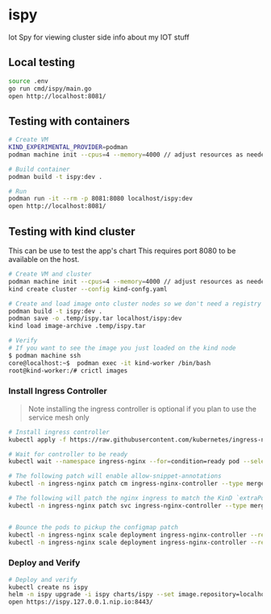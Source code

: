 # ispy

Iot Spy for viewing cluster side info about my IOT stuff

## Local testing

```sh
source .env
go run cmd/ispy/main.go
open http://localhost:8081/
```

## Testing with containers

```sh
# Create VM
KIND_EXPERIMENTAL_PROVIDER=podman
podman machine init --cpus=4 --memory=4000 // adjust resources as needed

# Build container
podman build -t ispy:dev .

# Run
podman run -it --rm -p 8081:8080 localhost/ispy:dev 
open http://localhost:8081/
```

## Testing with kind cluster

This can be use to test the app's chart
This requires port 8080 to be available on the host.

```sh
# Create VM and cluster
podman machine init --cpus=4 --memory=4000 // adjust resources as needed
kind create cluster --config kind-confg.yaml

# Create and load image onto cluster nodes so we don't need a registry
podman build -t ispy:dev . 
podman save -o .temp/ispy.tar localhost/ispy:dev
kind load image-archive .temp/ispy.tar 

# Verify
# If you want to see the image you just loaded on the kind node
$ podman machine ssh
core@localhost:~$  podman exec -it kind-worker /bin/bash
root@kind-worker:/# crictl images  
```

### Install Ingress Controller

>Note installing the ingress controller is optional if you plan to use the service mesh only

```sh
# Install ingress controller
kubectl apply -f https://raw.githubusercontent.com/kubernetes/ingress-nginx/main/deploy/static/provider/kind/deploy.yaml

# Wait for controller to be ready
kubectl wait --namespace ingress-nginx --for=condition=ready pod --selector=app.kubernetes.io/component=controller --timeout=90s

# The following patch will enable allow-snippet-annotations
kubectl -n ingress-nginx patch cm ingress-nginx-controller --type merge --patch-file patch/ingress-nginx-controller-cm-patch.yaml

# The following will patch the nginx ingress to match the KinD `extraPortMappings` used to get traffic into your kind cluster.
kubectl -n ingress-nginx patch svc ingress-nginx-controller --type merge --patch-file patch/ingress-nginx-controller-svc-patch.yaml


# Bounce the pods to pickup the configmap patch
kubectl -n ingress-nginx scale deployment ingress-nginx-controller --replicas=0
kubectl -n ingress-nginx scale deployment ingress-nginx-controller --replicas=1
```

### Deploy and Verify

```sh
# Deploy and verify
kubectl create ns ispy
helm -n ispy upgrade -i ispy charts/ispy --set image.repository=localhost/ispy --set ingressClassName=nginx --set domain=127.0.0.1.nip.io --set image.tag=dev
open https://ispy.127.0.0.1.nip.io:8443/
```
